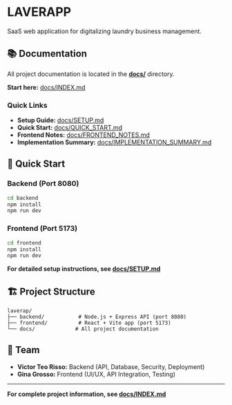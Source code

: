 # LAVERAPP

SaaS web application for digitalizing laundry business management.

## 📚 Documentation

All project documentation is located in the **[docs/](docs/)** directory.

**Start here:** [docs/INDEX.md](docs/INDEX.md)

### Quick Links

- **Setup Guide:** [docs/SETUP.md](docs/SETUP.md)
- **Quick Start:** [docs/QUICK_START.md](docs/QUICK_START.md)
- **Frontend Notes:** [docs/FRONTEND_NOTES.md](docs/FRONTEND_NOTES.md)
- **Implementation Summary:** [docs/IMPLEMENTATION_SUMMARY.md](docs/IMPLEMENTATION_SUMMARY.md)

## 🚀 Quick Start

### Backend (Port 8080)
```bash
cd backend
npm install
npm run dev
```

### Frontend (Port 5173)
```bash
cd frontend
npm install
npm run dev
```

**For detailed setup instructions, see [docs/SETUP.md](docs/SETUP.md)**

## 🏗️ Project Structure

```
laverap/
├── backend/           # Node.js + Express API (port 8080)
├── frontend/          # React + Vite app (port 5173)
└── docs/             # All project documentation
```

## 👥 Team

- **Victor Teo Risso:** Backend (API, Database, Security, Deployment)
- **Gina Grosso:** Frontend (UI/UX, API Integration, Testing)

---

**For complete project information, see [docs/INDEX.md](docs/INDEX.md)**
